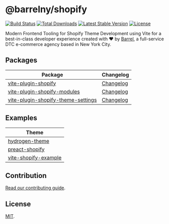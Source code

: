 # @barrelny/shopify

<a href="https://github.com/barrel/barrel-shopify/actions"><img src="https://github.com/barrel/barrel-shopify/workflows/CI/badge.svg" alt="Build Status"></a>
<a href="https://www.npmjs.com/package/vite-plugin-shopify"><img src="https://img.shields.io/npm/dt/vite-plugin-shopify" alt="Total Downloads"></a>
<a href="https://www.npmjs.com/package/vite-plugin-shopify"><img src="https://img.shields.io/npm/v/vite-plugin-shopify" alt="Latest Stable Version"></a>
<a href="https://www.npmjs.com/package/vite-plugin-shopify"><img src="https://img.shields.io/npm/l/vite-plugin-shopify" alt="License"></a>

Modern Frontend Tooling for Shopify Theme Development using Vite for a best-in-class developer experience
created with ❤︎ by [Barrel](https://www.barrelny.com/), a full-service DTC e-commerce agency based in New York City.

## Packages

| Package                                                                             | Changelog                                                               |
| ----------------------------------------------------------------------------------- | ----------------------------------------------------------------------- |
| [vite-plugin-shopify](./packages/vite-plugin-shopify)                               | [Changelog](./packages/vite-plugin-shopify/CHANGELOG.md)                |
| [vite-plugin-shopify-modules](./packages/vite-plugin-shopify-modules)               | [Changelog](./packages/vite-plugin-shopify-modules/CHANGELOG.md)        |
| [vite-plugin-shopify-theme-settings](./packages/vite-plugin-shopify-theme-settings) | [Changelog](./packages/vite-plugin-shopify-theme-settings/CHANGELOG.md) |

## Examples

| Theme                                                               |
| ------------------------------------------------------------------- |
| [hydrogen-theme](https://github.com/montalvomiguelo/hydrogen-theme) |
| [preact-shopify](./themes/preact-shopify)                           |
| [vite-shopify-example](./themes/vite-shopify-example)               |

## Contribution

[Read our contributing guide](https://github.com/barrel/barrel-shopify/blob/main/CONTRIBUTING.md).

## License

[MIT](https://github.com/barrel/barrel-shopify/blob/main/LICENSE.md).

